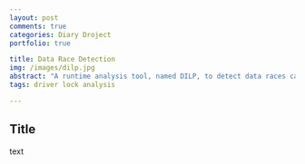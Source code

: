 ```yaml
---
layout: post
comments: true
categories: Diary Droject
portfolio: true

title: Data Race Detection
img: /images/dilp.jpg
abstract: "A runtime analysis tool, named DILP, to detect data races caused by inconsistent lock protection in device drivers"
tags: driver lock analysis

---
```

## Title
text
